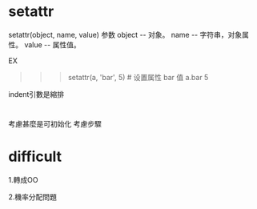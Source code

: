 # setattr

setattr(object, name, value)
参数
object -- 对象。
name -- 字符串，对象属性。
value -- 属性值。

EX
>>> setattr(a, 'bar', 5)       # 设置属性 bar 值
>>> a.bar
5

indent引數是縮排

#
考慮甚麼是可初始化
考慮步驟

# difficult
1.轉成OO

2.機率分配問題
